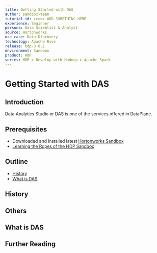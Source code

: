 ```yaml
---
title: Getting Started with DAS
author: sandbox-team
tutorial-id: >>>>> ADD SOMETHING HERE
experience: Beginner
persona: Data Scientist & Analyst
source: Hortonworks
use case: Data Discovery
technology: Apache Hive
release: hdp-3.0.1
environment: Sandbox
product: HDP
series: HDP > Develop with Hadoop > Apache Spark
---
```


# Getting Started with DAS

## Introduction

Data Analytics Studio or DAS is one of the services offered in DataPlane. 

## Prerequisites

- Downloaded and Installed latest [Hortonworks Sandbox](https://hortonworks.com/downloads/#sandbox)
- [Learning the Ropes of the HDP Sandbox](https://hortonworks.com/tutorial/learning-the-ropes-of-the-hortonworks-sandbox/)

## Outline

- [History](#history)
- [What is DAS](#what-is-das)

## History

## Others

## What is DAS

## Further Reading

